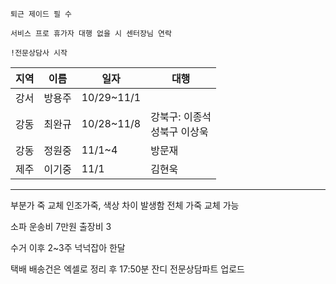 ```
퇴근 제이드 필 수

서비스 프로 휴가자 대행 없을 시 센터장님 연락

!전문상담사 시작
```

| 지역  | 이름  | 일자         | 대행                  |
| --- | --- | ---------- | ------------------- |
| 강서  | 방용주 | 10/29~11/1 |                     |
| 강동  | 최완규 | 10/28~11/8 | 강북구: 이종석<br>성북구 이상욱 |
| 강동  | 정원중 | 11/1~4     | 방문재                 |
| 제주  | 이기중 | 11/1       | 김현욱                 |

---

부분가 죽 교체 인조가죽, 색상 차이 발생함
전체 가죽 교체 가능

소파 운송비 7만원 출장비 3

수거 이후 2~3주
넉넉잡아 한달

택배 배송건은 엑셀로 정리 후 17:50분 잔디 전문상담파트 업로드

